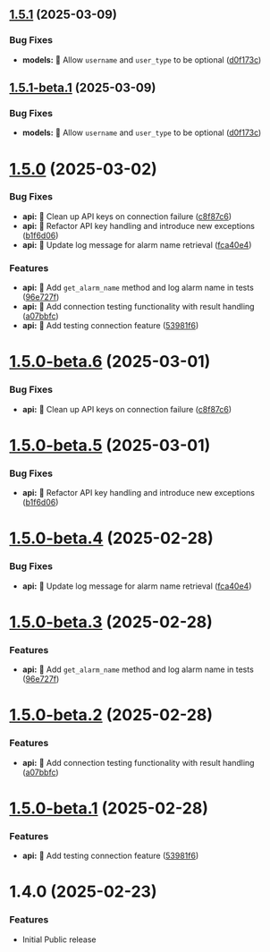 ## [1.5.1](https://github.com/mguyard/pydiagral/compare/v1.5.0...v1.5.1) (2025-03-09)


### Bug Fixes

* **models:** 🐛 Allow `username` and `user_type` to be optional ([d0f173c](https://github.com/mguyard/pydiagral/commit/d0f173cae4377cded21a7f4a6bc9ca0d13035df5))

## [1.5.1-beta.1](https://github.com/mguyard/pydiagral/compare/v1.5.0...v1.5.1-beta.1) (2025-03-09)


### Bug Fixes

* **models:** 🐛 Allow `username` and `user_type` to be optional ([d0f173c](https://github.com/mguyard/pydiagral/commit/d0f173cae4377cded21a7f4a6bc9ca0d13035df5))

# [1.5.0](https://github.com/mguyard/pydiagral/compare/v1.4.0...v1.5.0) (2025-03-02)


### Bug Fixes

* **api:** 🔧 Clean up API keys on connection failure ([c8f87c6](https://github.com/mguyard/pydiagral/commit/c8f87c6b4e0091775bf948d6471bc8966c9d25ad))
* **api:** 🔧 Refactor API key handling and introduce new exceptions ([b1f6d06](https://github.com/mguyard/pydiagral/commit/b1f6d060e52c0c660e760c1dc86c5fa75613e4b2))
* **api:** 🔧 Update log message for alarm name retrieval ([fca40e4](https://github.com/mguyard/pydiagral/commit/fca40e44bccd59f6399ae2b89a29c2b4fcc80172))


### Features

* **api:** 🚀 Add `get_alarm_name` method and log alarm name in tests ([96e727f](https://github.com/mguyard/pydiagral/commit/96e727fe851a1086d8689c6fb7204efdb702938d))
* **api:** 🚀 Add connection testing functionality with result handling ([a07bbfc](https://github.com/mguyard/pydiagral/commit/a07bbfc22a1f41418dad0347394cadcab31685e8))
* **api:** 🚀 Add testing connection feature ([53981f6](https://github.com/mguyard/pydiagral/commit/53981f6bdb8b797b7f4408fbaf2264b66a58ab38))

# [1.5.0-beta.6](https://github.com/mguyard/pydiagral/compare/v1.5.0-beta.5...v1.5.0-beta.6) (2025-03-01)


### Bug Fixes

* **api:** 🔧 Clean up API keys on connection failure ([c8f87c6](https://github.com/mguyard/pydiagral/commit/c8f87c6b4e0091775bf948d6471bc8966c9d25ad))

# [1.5.0-beta.5](https://github.com/mguyard/pydiagral/compare/v1.5.0-beta.4...v1.5.0-beta.5) (2025-03-01)


### Bug Fixes

* **api:** 🔧 Refactor API key handling and introduce new exceptions ([b1f6d06](https://github.com/mguyard/pydiagral/commit/b1f6d060e52c0c660e760c1dc86c5fa75613e4b2))

# [1.5.0-beta.4](https://github.com/mguyard/pydiagral/compare/v1.5.0-beta.3...v1.5.0-beta.4) (2025-02-28)


### Bug Fixes

* **api:** 🔧 Update log message for alarm name retrieval ([fca40e4](https://github.com/mguyard/pydiagral/commit/fca40e44bccd59f6399ae2b89a29c2b4fcc80172))

# [1.5.0-beta.3](https://github.com/mguyard/pydiagral/compare/v1.5.0-beta.2...v1.5.0-beta.3) (2025-02-28)


### Features

* **api:** 🚀 Add `get_alarm_name` method and log alarm name in tests ([96e727f](https://github.com/mguyard/pydiagral/commit/96e727fe851a1086d8689c6fb7204efdb702938d))

# [1.5.0-beta.2](https://github.com/mguyard/pydiagral/compare/v1.5.0-beta.1...v1.5.0-beta.2) (2025-02-28)


### Features

* **api:** 🚀 Add connection testing functionality with result handling ([a07bbfc](https://github.com/mguyard/pydiagral/commit/a07bbfc22a1f41418dad0347394cadcab31685e8))

# [1.5.0-beta.1](https://github.com/mguyard/pydiagral/compare/v1.4.0...v1.5.0-beta.1) (2025-02-28)


### Features

* **api:** 🚀 Add testing connection feature ([53981f6](https://github.com/mguyard/pydiagral/commit/53981f6bdb8b797b7f4408fbaf2264b66a58ab38))

# 1.4.0 (2025-02-23)

### Features

- Initial Public release
